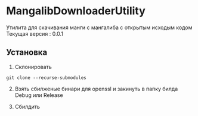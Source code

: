 # MangalibDownloaderUtility

Утилита для скачивания манги с мангалиба с открытым исходым кодом
Текущая версия : 0.0.1

## Установка

1) Склонировать
```
git clone --recurse-submodules
```

2) Взять сбилженые бинари для openssl и закинуть в папку билда Debug или Release

3) Сбилдить

